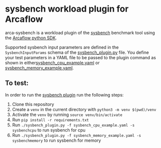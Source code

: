 # sysbench workload plugin for Arcaflow

arca-sysbench is a workload plugin of the [sysbench](https://github.com/akopytov/sysbench) benchmark tool
using the [Arcaflow python SDK](https://github.com/arcalot/arcaflow-plugin-sdk-python).

Supported sysbench input parameters are defined in the `SysbenchInputParams` schema of the [sysbench_plugin.py](sysbench_plugin.py) file.
You define your test parameters in a YAML file to be passed to the plugin command as shown in either[sysbench_cpu_example.yaml](sysbench_cpu_example.yaml) or [sysbench_memory_example.yaml](sysbench_memory_example.yaml).

## To test:

In order to run the [sysbench plugin](sysbench_plugin.py) run the following steps:

1. Clone this repository
2. Create a `venv` in the current directory with `python3 -m venv $(pwd)/venv`
3. Activate the `venv` by running `source venv/bin/activate`
4. Run `pip install -r requirements.txt`
5. Run `./sysbench_plugin.py -f sysbench_cpu_example.yaml -s sysbenchcpu` to run sysbench for cpu
6. Run `./sysbench_plugin.py -f sysbench_memory_example.yaml -s sysbenchmemory` to run sysbench for memory

